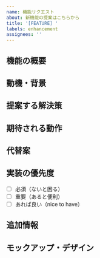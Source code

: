 ```yaml
---
name: 機能リクエスト
about: 新機能の提案はこちらから
title: '[FEATURE] '
labels: enhancement
assignees: ''
---
```


## 機能の概要
<!-- 提案する機能の簡潔な説明を記載してください -->

## 動機・背景
<!-- なぜこの機能が必要なのか、どのような問題を解決するのかを説明してください -->

## 提案する解決策
<!-- どのように実装すべきか、具体的な提案を記載してください -->

## 期待される動作
<!-- この機能が実装された場合の動作を説明してください -->

## 代替案
<!-- 検討した他の解決策があれば記載してください -->

## 実装の優先度
<!-- 緊急度や重要度について、あなたの考えを記載してください -->
- [ ] 必須（ないと困る）
- [ ] 重要（あると便利）
- [ ] あれば良い（nice to have）

## 追加情報
<!-- その他の関連情報、参考リンク、類似機能の例などがあれば記載してください -->

## モックアップ・デザイン
<!-- 可能であれば、UIのスケッチやモックアップを添付してください -->